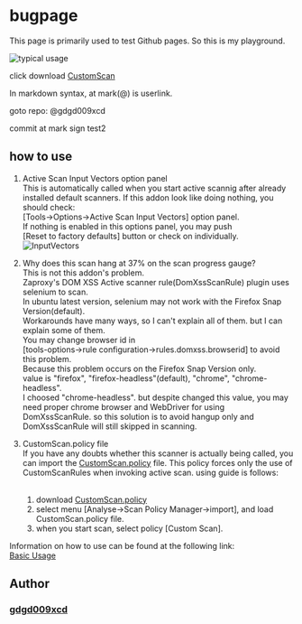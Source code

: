 # bugpage
This page is primarily used to test Github pages.
So this is my playground.

![typical usage](assets/images/typical.gif)

click download [CustomScan](CustomScan.policy)

In markdown syntax, at mark(@) is userlink.

goto repo: @gdgd009xcd

commit at mark sign test2

## how to use

1. Active Scan Input Vectors option panel<br>
   This is automatically called when you start active scannig after already installed default scanners.
   If this addon look like doing nothing, you should check:<br> [Tools->Options->Active Scan Input Vectors] option panel.<br>
   If nothing is enabled in this options panel, you may push<br>[Reset to factory defaults] button or check on individually.
   ![InputVectors](assets/images/activescaninputvectors.png)

2. Why does this scan hang at 37% on the scan progress gauge?<br>
   This is not this addon's problem.<br>
   Zaproxy's DOM XSS Active scanner rule(DomXssScanRule) plugin uses selenium to scan.<br>
   In ubuntu latest version, selenium may not work with the Firefox Snap Version(default).<br>
   Workarounds have many ways, so I can't explain all of them. but I can explain some of them.<br>
   You may change browser id in<br> [tools-options->rule configuration->rules.domxss.browserid] to avoid this problem.<br>
   Because this problem occurs on the Firefox Snap Version only.<br>
   value is "firefox", "firefox-headless"(default), "chrome", "chrome-headless".<br>
   I choosed "chrome-headless". but despite changed this value, you may need proper chrome browser and WebDriver for using DomXssScanRule. so this solution is to avoid hangup only and DomXssScanRule will still skipped in scanning.<br>
<p>

3. CustomScan.policy file<br>If you have any doubts whether this scanner is actually being called, you can import the [CustomScan.policy](CustomScan.policy) file. This policy forces only the use of CustomScanRules when invoking active scan. using guide is follows:<br><br>

    1) download [CustomScan.policy](CustomScan.policy)
    2) select menu [Analyse->Scan Policy Manager->import], and load CustomScan.policy file.
    3) when you start scan, select policy [Custom Scan].

Information on how to use can be found at the following link: <BR>
[Basic Usage](https://github.com/gdgd009xcd/CustomActiveScanForZAP/wiki/1.0.-Basic-Usage)

## Author
### [gdgd009xcd](https://gdgd009xcd.github.io/)


